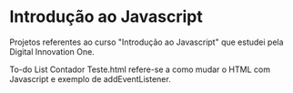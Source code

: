 # Introdução ao Javascript
Projetos referentes ao curso "Introdução ao Javascript" que estudei pela Digital Innovation One.

To-do List
Contador
Teste.html refere-se a como mudar o HTML com Javascript e exemplo de addEventListener.